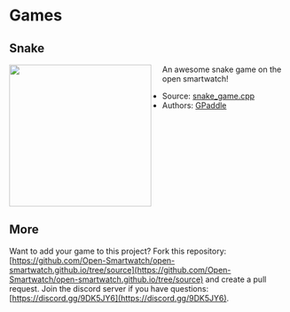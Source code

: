 # Games

## Snake

<img src="/assets/apps/games/app_game_snake_osw.png" width="256px" style="float:left; margin-right:20px"/>
An awesome snake game on the open smartwatch!

 * Source: [snake_game.cpp](https://github.com/Open-Smartwatch/open-smartwatch-os/blob/master/src/apps/games/snake_game.cpp)
 * Authors: [GPaddle](https://github.com/GPaddle)

<div style="clear: both; margin-bottom:20px"></div>

## More

Want to add your game to this project? Fork this repository: [https://github.com/Open-Smartwatch/open-smartwatch.github.io/tree/source](https://github.com/Open-Smartwatch/open-smartwatch.github.io/tree/source) and create a pull request. Join the discord server if you have questions: [https://discord.gg/9DK5JY6](https://discord.gg/9DK5JY6).
